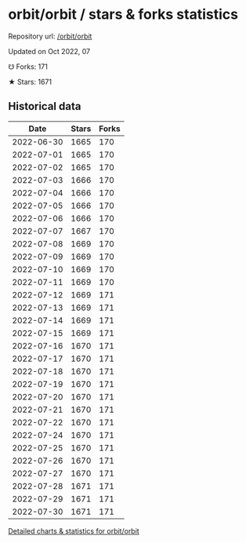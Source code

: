 # orbit/orbit / stars & forks statistics

Repository url: [/orbit/orbit](https://github.com/orbit/orbit)

Updated on Oct 2022, 07

☋ Forks: 171

★ Stars: 1671

## Historical data
| Date | Stars | Forks |
|------|-------|-------|
| 2022-06-30 | 1665 | 170 | 
| 2022-07-01 | 1665 | 170 | 
| 2022-07-02 | 1665 | 170 | 
| 2022-07-03 | 1666 | 170 | 
| 2022-07-04 | 1666 | 170 | 
| 2022-07-05 | 1666 | 170 | 
| 2022-07-06 | 1666 | 170 | 
| 2022-07-07 | 1667 | 170 | 
| 2022-07-08 | 1669 | 170 | 
| 2022-07-09 | 1669 | 170 | 
| 2022-07-10 | 1669 | 170 | 
| 2022-07-11 | 1669 | 170 | 
| 2022-07-12 | 1669 | 171 | 
| 2022-07-13 | 1669 | 171 | 
| 2022-07-14 | 1669 | 171 | 
| 2022-07-15 | 1669 | 171 | 
| 2022-07-16 | 1670 | 171 | 
| 2022-07-17 | 1670 | 171 | 
| 2022-07-18 | 1670 | 171 | 
| 2022-07-19 | 1670 | 171 | 
| 2022-07-20 | 1670 | 171 | 
| 2022-07-21 | 1670 | 171 | 
| 2022-07-22 | 1670 | 171 | 
| 2022-07-24 | 1670 | 171 | 
| 2022-07-25 | 1670 | 171 | 
| 2022-07-26 | 1670 | 171 | 
| 2022-07-27 | 1670 | 171 | 
| 2022-07-28 | 1671 | 171 | 
| 2022-07-29 | 1671 | 171 | 
| 2022-07-30 | 1671 | 171 | 


[Detailed charts & statistics for orbit/orbit](https://reviewgithub.com/rep/orbit/orbit)
